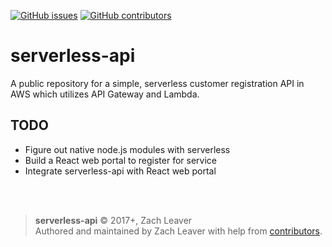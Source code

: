 [![GitHub issues](https://img.shields.io/github/issues/ZachtimusPrime/serverless-api.svg)](https://github.com/ZachtimusPrime/serverless-api/issues) [![GitHub contributors](https://img.shields.io/github/contributors/ZachtimusPrime/serverless-api.svg)](https://img.shields.io/github/contributors/ZachtimusPrime/serverless-api.svg)

# serverless-api
A public repository for a simple, serverless customer registration API in AWS which utilizes API Gateway and Lambda. 

## TODO
- Figure out native node.js modules with serverless
- Build a React web portal to register for service 
- Integrate serverless-api with React web portal

<br><br>
>**serverless-api** © 2017+, Zach Leaver<br>
Authored and maintained by Zach Leaver with help from [contributors][Github contributors].

[APACHE]: https://www.apache.org/licenses/LICENSE-2.0
[Github issues]: https://github.com/ZachtimusPrime/serverless-api/issues
[Github contributors]: https://github.com/ZachtimusPrime/serverless-api/graphs/contributors
